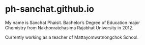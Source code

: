 # ph-sanchat.github.io

My name is Sanchat Phaisit. Bachelor’s Degree of Education major Chemistry from Nakhonratchasima Rajabhat University in 2012.

Currently working as a teacher of Mattayomwatnongchok School.
